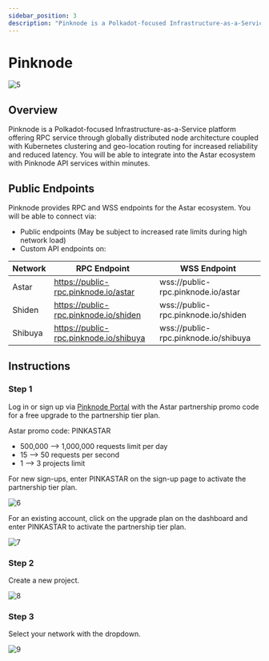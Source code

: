 ```yaml
---
sidebar_position: 3
description: "Pinknode is a Polkadot-focused Infrastructure-as-a-Service platform offering RPC service through globally distributed node architecture coupled with Kubernetes clustering and geo-location routing for increased reliability and reduced latency. You will be able to integrate into the Astar ecosystem with Pinknode API services within minutes."
---
```


# Pinknode
<div style={{textAlign: 'center'}}>

![5](img/5.png)
</div>

## Overview

Pinknode is a Polkadot-focused Infrastructure-as-a-Service platform offering RPC service through globally distributed node architecture coupled with Kubernetes clustering and geo-location routing for increased reliability and reduced latency. You will be able to integrate into the Astar ecosystem with Pinknode API services within minutes.

## Public Endpoints

Pinknode provides RPC and WSS endpoints for the Astar ecosystem. You will be able to connect via:

- Public endpoints (May be subject to increased rate limits during high network load)
- Custom API endpoints on:


| Network | RPC Endpoint | WSS Endpoint|
|----|----|---|
| Astar | <https://public-rpc.pinknode.io/astar> | wss://public-rpc.pinknode.io/astar |
| Shiden | <https://public-rpc.pinknode.io/shiden> | wss://public-rpc.pinknode.io/shiden |
| Shibuya | <https://public-rpc.pinknode.io/shibuya> | wss://public-rpc.pinknode.io/shibuya |

## Instructions

### Step 1

Log in or sign up via [Pinknode Portal](https://pinknode.io/login) with the Astar partnership promo code for a free upgrade to the partnership tier plan.

Astar promo code: PINKASTAR

- 500,000 --> 1,000,000 requests limit per day
- 15 --> 50 requests per second
- 1 --> 3 projects limit

For new sign-ups, enter PINKASTAR on the sign-up page to activate the partnership tier plan.

![6](img/6.png)

For an existing account, click on the upgrade plan on the dashboard and enter PINKASTAR to activate the partnership tier plan.

![7](img/7.png)

### Step 2

Create a new project.

![8](img/8.png)

### Step 3

Select your network with the dropdown.

![9](img/9.png)
